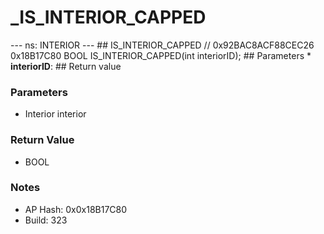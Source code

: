 # _IS_INTERIOR_CAPPED

--- ns: INTERIOR --- ## IS_INTERIOR_CAPPED  // 0x92BAC8ACF88CEC26 0x18B17C80 BOOL IS_INTERIOR_CAPPED(int interiorID);   ## Parameters * **interiorID**:  ## Return value

### Parameters
* Interior interior

### Return Value
* BOOL

### Notes
* AP Hash: 0x0x18B17C80
* Build: 323

